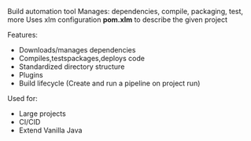 Build automation tool 
Manages: dependencies, compile, packaging, test, more
Uses xlm configuration **pom.xlm** to describe the given project

Features: 
- Downloads/manages dependencies
- Compiles,testspackages,deploys code
- Standardized directory structure
- Plugins
- Build lifecycle (Create and run a pipeline on project run)


Used for:
- Large projects
- CI/CID
-  Extend Vanilla Java
